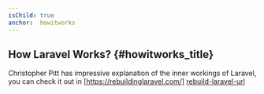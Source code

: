 ```yaml
---
isChild: true
anchor:  howitworks
---
```


## How Laravel Works? {#howitworks_title}

Christopher Pitt has impressive explanation of the inner workings of Laravel, you can check it out in [https://rebuildinglaravel.com/] [rebuild-laravel-url]

[rebuild-laravel-url]: https://rebuildinglaravel.com/